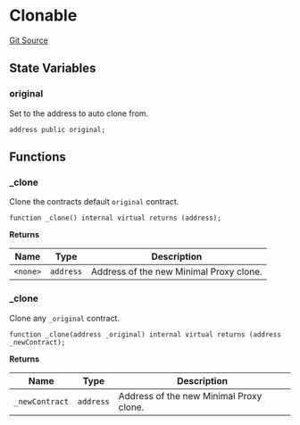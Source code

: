 # Clonable

[Git Source](https://github.com/yearn/tokenized-strategy-periphery/blob/aa404867f4e02afd209e27f2544a6ac0e1f4fb89/src/utils/Clonable.sol)

## State Variables

### original

Set to the address to auto clone from.

```solidity
address public original;
```

## Functions

### _clone

Clone the contracts default `original` contract.

```solidity
function _clone() internal virtual returns (address);
```

**Returns**

|Name|Type|Description|
|----|----|-----------|
|`<none>`|`address`|Address of the new Minimal Proxy clone.|

### _clone

Clone any `_original` contract.

```solidity
function _clone(address _original) internal virtual returns (address _newContract);
```

**Returns**

|Name|Type|Description|
|----|----|-----------|
|`_newContract`|`address`|Address of the new Minimal Proxy clone.|
